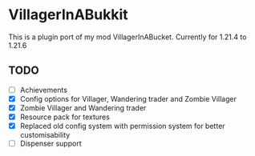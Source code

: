 # VillagerInABukkit

This is a plugin port of my mod VillagerInABucket. Currently for 1.21.4 to 1.21.6

## TODO
- [ ] Achievements
- [x] Config options for Villager, Wandering trader and Zombie Villager
- [x] Zombie Villager and Wandering trader
- [x] Resource pack for textures
- [x] Replaced old config system with permission system for better customisability
- [ ] Dispenser support